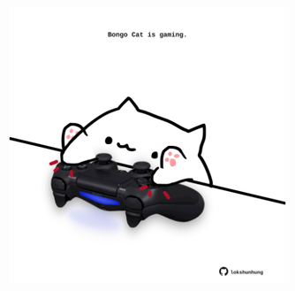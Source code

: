 <!-- built at 20/03/2023, 13:05:34 UTC -->
<p align="center">
  <img width="500" height="500" src="./ReadmeImage.svg">
</p>
